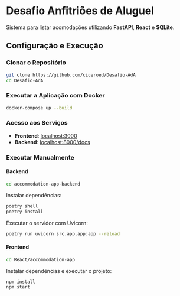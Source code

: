 # Desafio Anfitriões de Aluguel

Sistema para listar acomodações utilizando **FastAPI**, **React** e **SQLite**.

## Configuração e Execução

### Clonar o Repositório
```bash
git clone https://github.com/ciceroed/Desafio-AdA
cd Desafio-AdA
```

### Executar a Aplicação com Docker
```bash
docker-compose up --build
```

### Acesso aos Serviços
- **Frontend**: [localhost:3000](http://localhost:3000)
- **Backend**: [localhost:8000/docs](http://localhost:8000/docs)

### Executar Manualmente

#### Backend
```bash
cd accommodation-app-backend
```

Instalar dependências:
```bash
poetry shell
poetry install
```

Executar o servidor com Uvicorn:
```bash
poetry run uvicorn src.app.app:app --reload
```

#### Frontend
```bash
cd React/accommodation-app
```

Instalar dependências e executar o projeto:
```bash
npm install
npm start
```

